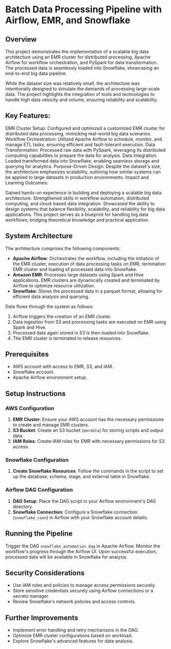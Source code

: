 # Batch Data Processing Pipeline with Airflow, EMR, and Snowflake

## Overview

This project demonstrates the implementation of a scalable big data architecture using an EMR cluster for distributed processing, Apache Airflow for workflow orchestration, and PySpark for data transformation. The processed data is seamlessly loaded into Snowflake, showcasing an end-to-end big data pipeline.

While the dataset size was relatively small, the architecture was intentionally designed to simulate the demands of processing large-scale data. The project highlights the integration of tools and technologies to handle high data velocity and volume, ensuring reliability and scalability.

## Key Features:

EMR Cluster Setup: Configured and optimized a customized EMR cluster for distributed data processing, mimicking real-world big data scenarios.
Workflow Orchestration: Utilized Apache Airflow to schedule, monitor, and manage ETL tasks, ensuring efficient and fault-tolerant execution.
Data Transformation: Processed raw data with PySpark, leveraging its distributed computing capabilities to prepare the data for analysis.
Data Integration: Loaded transformed data into Snowflake, enabling seamless storage and querying for analytics.
Purpose-Driven Design: Despite the dataset's size, the architecture emphasizes scalability, outlining how similar systems can be applied to large datasets in production environments.
Impact and Learning Outcomes:

Gained hands-on experience in building and deploying a scalable big data architecture.
Strengthened skills in workflow automation, distributed computing, and cloud-based data integration.
Showcased the ability to design systems that balance flexibility, scalability, and reliability for big data applications.
This project serves as a blueprint for handling big data workflows, bridging theoretical knowledge and practical application.

## System Architecture



The architecture comprises the following components:

- **Apache Airflow**: Orchestrates the workflow, including the initiation of the EMR cluster, execution of data processing tasks on EMR, termination EMR cluster and loading of processed data into Snowflake.
- **Amazon EMR**: Processes large datasets using Spark and Hive applications. EMR clusters are dynamically created and terminated by Airflow to optimize resource utilization.
- **Snowflake**: Stores the processed data in a parquet format, allowing for efficient data analysis and querying.

Data flows through the system as follows:
1. Airflow triggers the creation of an EMR cluster.
2. Data ingestion from S3 and processing tasks are executed on EMR using Spark and Hive.
3. Processed data again stored in S3 is then loaded into Snowflake.
4. The EMR cluster is terminated to release resources.

## Prerequisites

- AWS account with access to EMR, S3, and IAM.
- Snowflake account.
- Apache Airflow environment setup.

## Setup Instructions

### AWS Configuration

1. **EMR Cluster**: Ensure your AWS account has the necessary permissions to create and manage EMR clusters.
2. **S3 Bucket**: Create an S3 bucket (`emrdata`) for storing scripts and output data.
3. **IAM Roles**: Create IAM roles for EMR with necessary permissions for S3 access.

### Snowflake Configuration

1. **Create Snowflake Resources**: Follow the commands in the script to set up the database, schema, stage, and external table in Snowflake.

### Airflow DAG Configuration

1. **DAG Setup**: Place the DAG script in your Airflow environment's DAG directory.
2. **Snowflake Connection**: Configure a Snowflake connection (`snowflake_conn`) in Airflow with your Snowflake account details.

## Running the Pipeline

Trigger the DAG `snowflake_automation_dag` in Apache Airflow. Monitor the workflow's progress through the Airflow UI. Upon successful execution, processed data will be available in Snowflake for analysis.

## Security Considerations

- Use IAM roles and policies to manage access permissions securely.
- Store sensitive credentials securely using Airflow connections or a secrets manager.
- Review Snowflake's network policies and access controls.

## Further Improvements

- Implement error handling and retry mechanisms in the DAG.
- Optimize EMR cluster configurations based on workload.
- Explore Snowflake's advanced features for data analysis.
